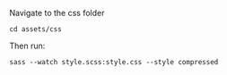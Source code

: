 Navigate to the css folder
```
cd assets/css
```

Then run:
```
sass --watch style.scss:style.css --style compressed
```